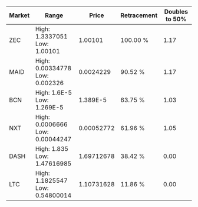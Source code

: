 | Market | Range | Price| Retracement | Doubles to 50% |
| --- | --- | --- | --- | --- |
| ZEC | High: 1.3337051<br />Low: 1.00101 | 1.00101 | 100.00 % | 1.17 |
| MAID | High: 0.00334778<br />Low: 0.002326 | 0.0024229 | 90.52 % | 1.17 |
| BCN | High: 1.6E-5<br />Low: 1.269E-5 | 1.389E-5 | 63.75 % | 1.03 |
| NXT | High: 0.0006666<br />Low: 0.00044247 | 0.00052772 | 61.96 % | 1.05 |
| DASH | High: 1.835<br />Low: 1.47616985 | 1.69712678 | 38.42 % | 0.00 |
| LTC | High: 1.1825547<br />Low: 0.54800014 | 1.10731628 | 11.86 % | 0.00 |
